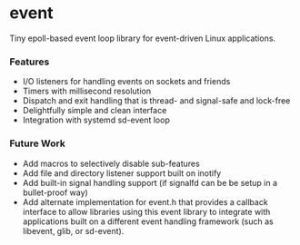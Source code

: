 # event
Tiny epoll-based event loop library for event-driven Linux applications.

### Features
* I/O listeners for handling events on sockets and friends
* Timers with millisecond resolution
* Dispatch and exit handling that is thread- and signal-safe and lock-free
* Delightfully simple and clean interface
* Integration with systemd sd-event loop

### Future Work
* Add macros to selectively disable sub-features
* Add file and directory listener support built on inotify
* Add built-in signal handling support (if signalfd can be be setup in a bullet-proof way)
* Add alternate implementation for event.h that provides a callback interface to allow libraries using this event library to integrate with applications built on a different event handling framework (such as libevent, glib, or sd-event).
